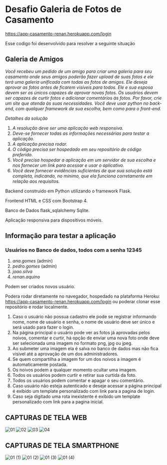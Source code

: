 # Desafio Galeria de Fotos de Casamento

https://app-casamento-renan.herokuapp.com/login

Esse codigo foi desenvolvido para resolver a seguinte situação

## Galeria de Amigos

*Você recebeu um pedido de um amigo para criar uma galeria para seu casamento onde seus amigos poderão fazer upload de suas fotos e ele terá uma galeria unificada com todas as fotos de amigos.
Ele deseja aprovar as fotos antes de ficarem visíveis para todos. Ele e sua esposa devem ser os únicos capazes de aprovar novas fotos.
Os usuários devem ser capazes de curtir fotos e adicionar comentários às fotos.
Por favor, crie um site que atenda às suas necessidades. Você deve usar python no back-end, com qualquer framework de sua escolha, bem como para o front-end.*

*Detalhes da solução*
1. *A resolução deve ser uma aplicação web responsiva.*
2. *Deve-se fornecer todas as informações necessárias para testar a aplicação.*
3. *A aplicação precisa rodar.*
4. *O código precisa ser hospedado em seu repositório de código preferido.*
5. *Você precisa hospedar a aplicação em um servidor de sua escolha e nos fornecer um link para acessar e usar o aplicativo.*
6. *Você deve fornecer evidências suficientes de que sua solução está completa, indicando, no mínimo, que ela funciona corretamente em relação aos requisitos.*


Backend construido em Python utilizando o framework Flask.

Frontend HTML e CSS com Bootstrap 4.

Banco de Dados flask_sqlalchemy Sqlite.

Aplicação responsiva para dispositivos móveis.


## Informação para testar a aplicação

### Usuários no Banco de dados, todos com a senha **12345**
1. *ana.gomes* (admin)
2. *pedro.gomes* (admin)
3. *joao.silva*
4. *renan.aquino*

Podem ser criados novos usuário.

Podera rodar diretamente no navegador, hospedado na plataforma Heroku:
https://app-casamento-renan.herokuapp.com/login
ou poderar clonar esse repositório e rodar localmente.


1. Caso o usuário não possua cadastro ele pode se registrar informando nome, nome de usuário e senha, o nome de usuário deve ser único e será usado para fazer o login.
2. Na página principal o usuário pode ver as fotos já aprovadas pelos noivos, comentar e curtir, há opção de enviar uma nova foto onde deve ser selecionada uma imagem no formato png, jpg ou jpeg.
3. Ao submeter uma imagem ela é salva no banco de dados mas não fica visivel até a aprovação de um dos administradores.
4. Se quem compartilha a imagem for um dos noivos a imagem é automaticamente postada.
5. Os noivos podem a qualquer momento ocultar uma imagem.
6. Todos os usuários podem curtir e retirar sua curtida da foto.
7. Todos os usuários podem comentar e apagar o seu comentário.
8. Caso usuário não esteja autenticado e deseje acessar a página principal é exibido um template personalizado com link para a pagina de login.
9. Caso seja digitado uma rota inexistente é exibido um template personalizado com link para a pagina inicial.

## CAPTURAS DE TELA WEB
![01](https://user-images.githubusercontent.com/49573650/134098132-21eb1183-64e4-44fc-a9f1-a7c018a27628.JPG)
![02](https://user-images.githubusercontent.com/49573650/134098135-05ebf29a-56e8-48d1-8548-1149e4ad68cc.JPG)
![03](https://user-images.githubusercontent.com/49573650/134098138-4cf29c23-849b-44c2-8312-9bfb8a6fdcae.JPG)
![04](https://user-images.githubusercontent.com/49573650/134098141-382ac0b2-722b-4b0c-9e73-5dd60e5e1de8.JPG)


## CAPTURAS DE TELA SMARTPHONE
![01 (1)](https://user-images.githubusercontent.com/49573650/134098148-66790709-964c-4841-a971-46fe093f4642.jpg)
![01 (2)](https://user-images.githubusercontent.com/49573650/134098146-54861691-988c-47fb-a24e-16cd3ac462b0.jpg)
![01 (3)](https://user-images.githubusercontent.com/49573650/134098147-3ed95f04-f220-4a27-b988-98602bc118e7.jpg)
![01 (4)](https://user-images.githubusercontent.com/49573650/134098311-da6e6ec0-3517-4e9e-815b-ea7b98f78909.jpg)


